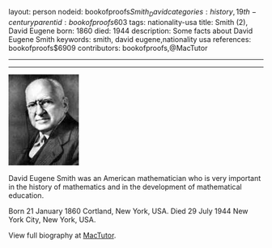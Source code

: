 layout: person
nodeid: bookofproofs$Smith_David
categories: history,19th-century
parentid: bookofproofs$603
tags: nationality-usa
title: Smith (2), David Eugene
born: 1860
died: 1944
description: Some facts about David Eugene Smith
keywords: smith, david eugene,nationality usa
references: bookofproofs$6909
contributors: bookofproofs,@MacTutor

---


---

![Smith_David.jpg](https://github.com/bookofproofs/bookofproofs.github.io/blob/main/_sources/_assets/images/portraits/Smith_David.jpg?raw=true)

David Eugene Smith was an American mathematician who is very important in the history of mathematics and in the development of mathematical education.

Born 21 January 1860 Cortland, New York, USA. Died 29 July 1944 New York City, New York, USA.


View full biography at [MacTutor](https://mathshistory.st-andrews.ac.uk/Biographies/Smith_David/).